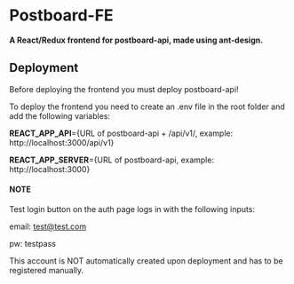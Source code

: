 # Postboard-FE

**A React/Redux frontend for postboard-api, made using ant-design.**

## Deployment

Before deploying the frontend you must deploy postboard-api!

To deploy the frontend you need to create an .env file in the root folder and add the following variables:

**REACT_APP_API**={URL of postboard-api + /api/v1/, example: http://localhost:3000/api/v1}

**REACT_APP_SERVER**={URL of postboard-api, example: http://localhost:3000}

#### NOTE

Test login button on the auth page logs in with the following inputs:

email: test@test.com

pw: testpass

This account is NOT automatically created upon deployment and has to be registered manually.
